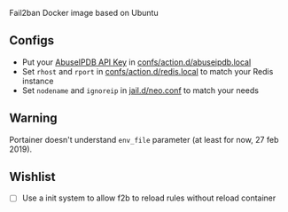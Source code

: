 Fail2ban Docker image based on Ubuntu

## Configs
- Put your [AbuseIPDB API Key](https://www.abuseipdb.com/account/api) in [confs/action.d/abuseipdb.local](confs/action.d/abuseipdb.local)
- Set `rhost` and `rport` in [confs/action.d/redis.local](confs/action.d/redis.local) to match your Redis instance
- Set `nodename` and `ignoreip` in [jail.d/neo.conf](jail.d/neo.conf) to match your needs

## Warning
Portainer doesn't understand `env_file` parameter (at least for now, 27 feb 2019).

## Wishlist
- [ ] Use a init system to allow f2b to reload rules without reload container

